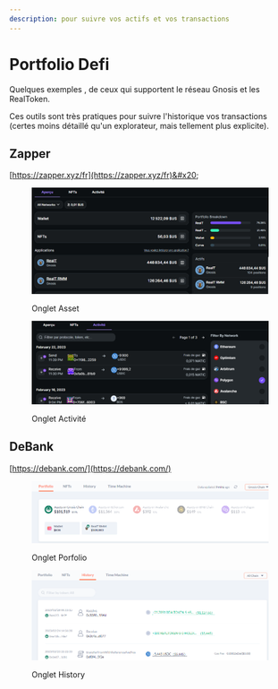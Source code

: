 ```yaml
---
description: pour suivre vos actifs et vos transactions
---
```


# Portfolio Defi

Quelques exemples , de ceux qui supportent le réseau Gnosis et les RealToken.

Ces outils sont très pratiques pour suivre l'historique vos transactions (certes moins détaillé qu'un explorateur, mais tellement plus explicite).

## Zapper

&#x20;                                              [https://zapper.xyz/fr](https://zapper.xyz/fr)&#x20;

<figure><img src="../../.gitbook/assets/image (45).png" alt=""><figcaption><p>Onglet Asset</p></figcaption></figure>

<figure><img src="../../.gitbook/assets/image (92).png" alt=""><figcaption><p>Onglet Activité</p></figcaption></figure>

## DeBank

&#x20;                                               [https://debank.com/](https://debank.com/)

<figure><img src="../../.gitbook/assets/image (46).png" alt=""><figcaption><p>Onglet Porfolio</p></figcaption></figure>

<figure><img src="../../.gitbook/assets/image (57).png" alt=""><figcaption><p>Onglet History</p></figcaption></figure>

